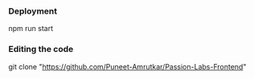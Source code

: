 ### Deployment

npm run start

### Editing the code

git clone "https://github.com/Puneet-Amrutkar/Passion-Labs-Frontend"
